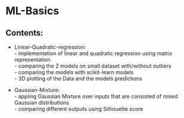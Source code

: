 # ML-Basics
## Contents:
* Linear-Quadratic-regression:  
	  - implementation of linear and quadratic regression using matrix representation  
	  - comparing the 2 models on small dataset with/without outliers  
  	  - comparing the models with scikit-learn models  
  	  - 3D plotting of the Data and the models predictions  

* Gaussian-Mixture:  
	  - appling Gaussian Mixture over inputs that are consisted of mixed Gaussian distributions  
	  - comparing different outputs using Silhouette score  
